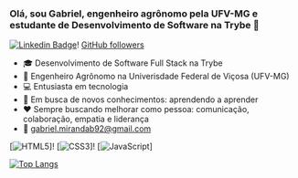 ### Olá, sou Gabriel, engenheiro agrônomo pela UFV-MG e estudante de Desenvolvimento de Software na Trybe :wave:

[![Linkedin Badge](https://img.shields.io/badge/-LinkedIn-blue?style=flat-square&logo=Linkedin&logoColor=white&link=https://www.linkedin.com/in/gabrielmirandab/)](https://www.linkedin.com/in/gabrielmirandab/)!  [GitHub followers](https://img.shields.io/github/followers/gabrielmirandaBR?style=social)

- :mortar_board: Desenvolvimento de Software Full Stack na Trybe
- :corn: Engenheiro Agrônomo na Univerisdade Federal de Viçosa (UFV-MG)
- :computer: Entusiasta em tecnologia
- :telescope: Em busca de novos conhecimentos: aprendendo a aprender
- :hearts: Sempre buscando melhorar como pessoa: comunicação, colaboração, empatia e liderança 
- :e-mail: gabriel.mirandab92@gmail.com

[![HTML5](https://img.shields.io/badge/HTML5-E34F26?style=for-the-badge&logo=html5&logoColor=white)]!  [![CSS3](https://img.shields.io/badge/CSS3-1572B6?style=for-the-badge&logo=css3&logoColor=white)]!  [![JavaScript](https://img.shields.io/badge/JavaScript-323330?style=for-the-badge&logo=javascript&logoColor=F7DF1E)]


[![Top Langs](https://github-readme-stats.vercel.app/api/top-langs/?username=gabrielmirandaBR&layout=compact)](https://github.com/gabrielmirandaBR/github-readme-stats)
